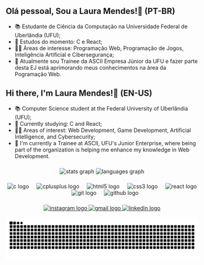 ## Olá pessoal, Sou a Laura Mendes!👋 (PT-BR)
- 📚 Estudante de Ciência da Computação na Universidade Federal de Uberlândia (UFU);
- 📖 Estudos do momento: C e React;
- 👩‍💻 Áreas de interesse: Programação Web, Programação de Jogos, Inteligência Artificial e Cibersegurança;
- 🐧 Atualmente sou Trainee da ASCII Empresa Júnior da UFU e fazer parte desta EJ está aprimorando meus conhecimentos na área da Pogramação Web.

## Hi there, I'm Laura Mendes!👋 (EN-US)
- 📚 Computer Science student at the Federal University of Uberlândia (UFU);
- 📖 Currently studying: C and React;
- 👩‍💻 Areas of interest: Web Development, Game Development, Artificial Intelligence, and Cybersecurity;
- 🐧 I'm currently a Trainee at ASCII, UFU's Junior Enterprise, where being part of the organization is helping me enhance my knowledge in Web Development.

###
<div align="center">
  <img src="https://github-readme-stats.vercel.app/api?username=lauramendess&hide_title=false&hide_rank=false&show_icons=true&include_all_commits=true&count_private=true&disable_animations=false&theme=dracula&locale=en&hide_border=false" height="150" alt="stats graph"  />
  <img src="https://github-readme-stats.vercel.app/api/top-langs?username=lauramendess&locale=en&hide_title=false&layout=compact&card_width=320&langs_count=5&theme=dracula&hide_border=false" height="150" alt="languages graph"  />
</div>

###
<div align="center">
  <img src="https://cdn.jsdelivr.net/gh/devicons/devicon/icons/c/c-original.svg" height="30" alt="c logo"  />
  <img width="12" />
  <img src="https://cdn.jsdelivr.net/gh/devicons/devicon/icons/cplusplus/cplusplus-original.svg" height="30" alt="cplusplus logo"  />
  <img width="12" />
  <img src="https://cdn.jsdelivr.net/gh/devicons/devicon/icons/html5/html5-original.svg" height="30" alt="html5 logo"  />
  <img width="12" />
  <img src="https://cdn.jsdelivr.net/gh/devicons/devicon/icons/css3/css3-original.svg" height="30" alt="css3 logo"  />
  <img width="12" />
  <img src="https://cdn.jsdelivr.net/gh/devicons/devicon/icons/react/react-original.svg" height="30" alt="react logo"  />
  <img width="12" />
  <img src="https://cdn.jsdelivr.net/gh/devicons/devicon/icons/git/git-original.svg" height="30" alt="git logo"  />
  <img width="12" />
  <img src="https://cdn.jsdelivr.net/gh/devicons/devicon/icons/github/github-original.svg" height="30" alt="github logo"  />
</div>

###
<div align="center">
  <a href="https://www.instagram.com/lauramendesgg/profilecard/?igsh=MWwycmE2bTlhN3VjZg==" target="_blank">
    <img src="https://img.shields.io/static/v1?message=Instagram&logo=instagram&label=&color=E4405F&logoColor=white&labelColor=&style=for-the-badge" height="35" alt="instagram logo"  />
  </a>
  <a href="mailto:lauramendesgg10@gmail.com">
    <img src="https://img.shields.io/static/v1?message=Gmail&logo=gmail&label=&color=D14836&logoColor=white&labelColor=&style=for-the-badge" height="35" alt="gmail logo"  />
  </a>
  <a href="https://www.linkedin.com/in/laura-m-32b47a1b2?utm_source=share&utm_campaign=share_via&utm_content=profile&utm_medium=android_app" target="_blank">
    <img src="https://img.shields.io/static/v1?message=LinkedIn&logo=linkedin&label=&color=0077B5&logoColor=white&labelColor=&style=for-the-badge" height="35" alt="linkedin logo"  />
  </a>
</div>

<br clear="both">

<img src="https://raw.githubusercontent.com/lauramendess/lauramendess/output/snake.svg" alt="Snake animation" />

###
